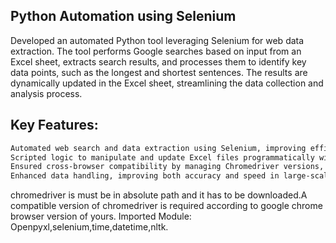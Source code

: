 ## Python Automation using Selenium
Developed an automated Python tool leveraging Selenium for web data extraction. The tool performs Google searches based on input from an Excel sheet, extracts search results, and processes them to identify key data points, such as the longest and shortest sentences. The results are dynamically updated in the Excel sheet, streamlining the data collection and analysis process.
## Key Features:
 ```bash
Automated web search and data extraction using Selenium, improving efficiency in data retrieval tasks.
Scripted logic to manipulate and update Excel files programmatically with Python.
Ensured cross-browser compatibility by managing Chromedriver versions, aligning with specific Google Chrome versions on Linux.
Enhanced data handling, improving both accuracy and speed in large-scale web searches and analyses.
```
chromedriver is must be in absolute path and it has to be downloaded.A compatible version of chromedriver is required according to google chrome browser version of yours.
Imported Module: Openpyxl,selenium,time,datetime,nltk.

